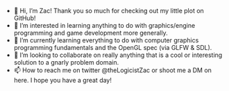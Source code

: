 - 👋 Hi, I’m Zac!  Thank you so much for checking out my little plot on GitHub!
- 👀 I’m interested in learning anything to do with graphics/engine programming and game development more generally.
- 🌱 I’m currently learning everything to do with computer graphics programming fundamentals and the OpenGL spec (via GLFW & SDL).
- 💞️ I’m looking to collaborate on really anything that is a cool or interesting solution to a gnarly problem domain.
- 📫 How to reach me on twitter @theLogicistZac or shoot me a DM on here.  I hope you have a great day!

<!---
fullStackZac/fullStackZac is a ✨ special ✨ repository because its `README.md` (this file) appears on your GitHub profile.
You can click the Preview link to take a look at your changes.
--->
